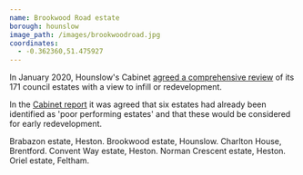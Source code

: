 ```yaml
---
name: Brookwood Road estate
borough: hounslow 
image_path: /images/brookwoodroad.jpg
coordinates:
  - -0.362360,51.475927
---
```

In January 2020, Hounslow's Cabinet [agreed a comprehensive review](https://democraticservices.hounslow.gov.uk/documents/s157644/CEX432%20Housing%20Estate%20Regeneration%20Programme.pdf) of its 171 council estates with a view to infill or redevelopment.

In the [Cabinet report](https://democraticservices.hounslow.gov.uk/documents/s157644/CEX432%20Housing%20Estate%20Regeneration%20Programme.pdf) it was agreed that six estates had already been identified as 'poor performing estates' and that these would be considered for early redevelopment.

Brabazon estate, Heston.
Brookwood estate, Hounslow.
Charlton House, Brentford.
Convent Way estate, Heston.
Norman Crescent estate, Heston.
Oriel estate, Feltham.

